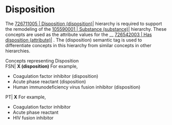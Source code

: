 # Disposition

The [ 726711005 | Disposition (disposition)|](http://snomed.info/id/726711005 "726711005 | Disposition \(disposition\) |") hierarchy is required to support the remodeling of the [ 105590001 | Substance (substance)|](http://snomed.info/id/105590001 "105590001 | Substance \(substance\) |") hierarchy. These concepts are used as the attribute values for the __ [ 726542003 | Has disposition (attribute)|](http://snomed.info/id/726542003 "726542003 | Has disposition \(attribute\) |") . The (disposition) semantic tag is used to differentiate concepts in this hierarchy from similar concepts in other hierarchies. 

Concepts representing Disposition  
FSN| **X (disposition)** For example,

  * Coagulation factor inhibitor (disposition)
  * Acute phase reactant (disposition)
  * Human immunodeficiency virus fusion inhibitor (disposition)

  
PT| **X** For example,

  * Coagulation factor inhibitor
  * Acute phase reactant
  * HIV fusion inhibitor

